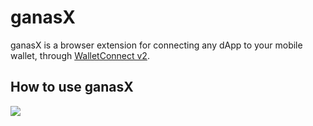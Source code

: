 # ganasX

ganasX is a browser extension for connecting any dApp to your mobile wallet, through [WalletConnect v2](https://docs.walletconnect.com/2.0/).

## How to use ganasX

[![](https://img.youtube.com/vi/2ivLS95_u7Y/0.jpg)](https://youtu.be/2ivLS95_u7Y?t=137)

